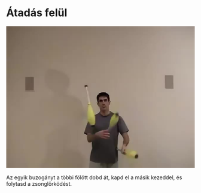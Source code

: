# Átadás felül

![cluboverthetop](/resources/videos/poster/cluboverthetop.jpg)

Az egyik buzogányt a többi fölött dobd át, kapd el a másik kezeddel, és folytasd a zsonglőrködést.

